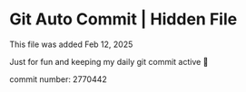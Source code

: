 # Git Auto Commit | Hidden File

This file was added Feb 12, 2025

Just for fun and keeping my daily git commit active 🤪

commit number: 2770442
